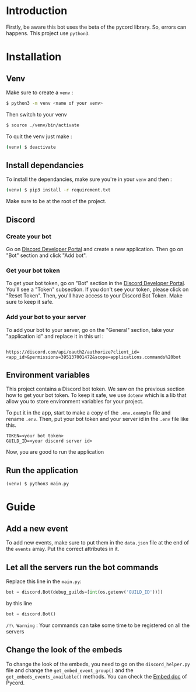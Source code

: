 # Introduction

Firstly, be aware this bot uses the beta of the pycord library. So, errors can happens.
This project use `python3`.

# Installation

## Venv

Make sure to create a `venv` :

```bash
$ python3 -m venv <name of your venv>
```

Then switch to your venv

```bash
$ source ./venv/bin/activate
```

To quit the venv just make :

```bash
(venv) $ deactivate
```

## Install dependancies

To install the dependancies, make sure you're in your `venv` and then :

```bash
(venv) $ pip3 install -r requirement.txt
```

Make sure to be at the root of the project.

## Discord

### Create your bot

Go on [Discord Developer Portal](https://discord.com/developers/applications) and create a new application. Then go on "Bot" section and click "Add bot".

### Get your bot token

To get your bot token, go on "Bot" section in the [Discord Developer Portal](https://discord.com/developers/applications). You'll see a "Token" subsection. If you don't see your token, please click on "Reset Token". Then, you'll have access to your Discord Bot Token. Make sure to keep it safe.

### Add your bot to your server

To add your bot to your server, go on the "General" section, take your "application id" and replace it in this url :

```

https://discord.com/api/oauth2/authorize?client_id=<app_id>&permissions=395137001472&scope=applications.commands%20bot
```

## Environment variables

This project contains a Discord bot token. We saw on the previous section how to get your bot token. To keep it safe, we use `dotenv` which is a lib that allow you to store environment variables for your project.

To put it in the app, start to make a copy of the `.env.example` file and rename `.env`. Then, put your bot token and your server id in the `.env` file like this.

```
TOKEN=<your bot token>
GUILD_ID=<your discord server id>
```

Now, you are good to run the application

## Run the application

```
(venv) $ python3 main.py
```

# Guide

## Add a new event

To add new events, make sure to put them in the `data.json` file at the end of the `events` array. Put the correct attributes in it.

## Let all the servers run the bot commands

Replace this line in the `main.py`:

```Python
bot = discord.Bot(debug_guilds=[int(os.getenv('GUILD_ID'))])
```

by this line

```Python
bot = discord.Bot()
```

`/!\ Warning` : Your commands can take some time to be registered on all the servers

## Change the look of the embeds

To change the look of the embeds, you need to go on the `discord_helper.py` file and change the `get_embed_event_group()` and the `get_embeds_events_available()` methods. You can check the [Embed doc](https://docs.pycord.dev/en/master/api.html?highlight=embed#discord.Embed) of Pycord.
